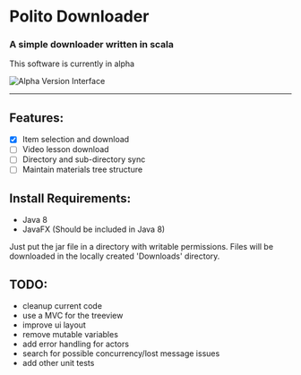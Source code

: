 # Polito Downloader

### A simple downloader written in scala

This software is currently in alpha  


![Alpha Version Interface](https://lh4.googleusercontent.com/-PnQmAonk26w/U-QxoAUS6TI/AAAAAAAAAvo/nnTy-jnuNDc/w822-h503-no/polito-downloader-alpha.png)


---

## Features:

- [x] Item selection and download
- [ ] Video lesson download
- [ ] Directory and sub-directory sync
- [ ] Maintain materials tree structure

## Install Requirements:

* Java 8
* JavaFX (Should be included in Java 8)

Just put the jar file in a directory with writable permissions. 
Files will be downloaded in the locally created 'Downloads' directory.

## TODO:

* cleanup current code
* use a MVC for the treeview
* improve ui layout
* remove mutable variables
* add error handling for actors
* search for possible concurrency/lost message  issues
* add other unit tests


